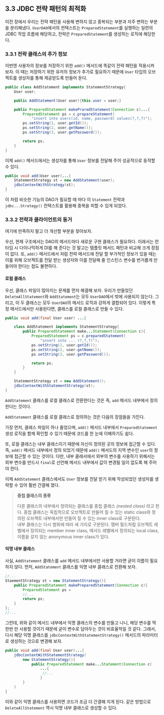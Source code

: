 ## 3.3 JDBC 전략 패턴의 최적화

이전 장에서 우리는 전략 패턴을 사용해 변하지 않고 중복되는 부분과 자주 변하는 부분을 분리해냈다. 
`UserDAO`에서의 컨텍스트는 `PreparedStatement`를 실행하는 일련의 JDBC 작업 흐름에 해당하고, 전략은 `PreparedStatement`를 생성하는 로직에 해당한다. 

### 3.3.1 전략 클래스의 추가 정보

이번엔 사용자의 정보를 저장하기 위한 `add()` 메서드에 똑같이 전략 패턴을 적용시켜 보자. 
이 때는 저장하기 위한 유저의 정보가 추가로 필요하기 때문에 `User` 타입의 오브젝트를 생성자를 통해 제공받도록 만들어 둔다. 

```java
public class AddStatement implements StatementStrategy{
	User user;

	public AddStatement(User user){this.user = user;}

	public PreparedStatement makePraredStatement(Connection c)...{
		PreparedStatement ps = c.prapareStatement(
			"insert into users(id, name, password) values(?,?,?)");
		ps.setString(1, user.getId());
		ps.setString(2, user.getName());
		ps.setString(3, user.getPassword());

		return ps;
	}
}
```

이제 `add()` 메서드에서는 생성자를 통해 `User` 정보를 전달해 주어 성공적으로 동작할 수 있다. 
```java
public void add(User user)...{
	StatementStrategy st = new AddStatement(user);
	jdbcContextWithStrategy(st);
}
```

이 처럼 비슷한 기능의 DAO가 필요할 때 마다 이 `Statement` 전략과 `jdbc...Strategy()` 컨텍스트를 활용해 중복을 피할 수 있게 되었다.

### 3.3.2 전략과 클라이언트의 동거

여기에 만족하지 말고 더 개선할 부분을 찾아보자. 

우선, 현재 구조에서는 DAO의 메서드마다 새로운 구현 클래스가 필요하다. 이래서는 런타임 시 다이나믹하게 DI를 해 준다는 것 말고는 템플릿 메서드 패턴과 비교해 크게 장점이 없다. 
또, `add()` 메서드에서 처럼 전략 메서드에 전달 할 부가적인 정보가 있을 때는 이를 위해 오브젝트를 전달 받는 생성자와 이를 전달해 줄 인스턴스 변수를 번거롭게 만들어야 한다는 점도 불편하다.

#### 로컬 클래스

우선, 클래스 파일이 많아지는 문제를 먼저 해결해 보자.
우리가 만들었던 `DeleteAllStatement`와 `AddStatement`는 모두 `UserDAO`에서 밖에 사용되지 않는다. 그리고, 이 두 클래스는 모두 `UserDAO`의 메서드 로직과 강하게 결합되어 있다. 
이렇게 특정 메서드에서만 사용된다면, 클래스를 로컬 클래스로 만들 수 있다.
```java
public void add(final User user) ...{

	class AddStatement implements StatementStrategy{
		public PreparedStatement make...Statement(Connection c){
			PreparedStatement ps = c.preparedStatement(
				"insert into ... (?,?,?)");
			ps.setString(1, user.getId());
			ps.setString(2, user.getName());
			ps.setString(3, user.getPassword());

			return ps;
		}
	}

	StatementStrategy st = new AddStatement();
	jdbcContextWithStatementStrategy(st);
}
```

`AddStatement` 클래스를 로컬 클래스로 전환한다는 것은 즉, `add` 메서드 내부에서 정의한다는 것이다. 

`AddStatement` 클래스를 로컬 클래스로 정의하는 것은 다음의 장점들을 가진다. 

가장 먼저, 클래스 파일이 하나 줄었으며, `add()` 메서드 내부에서 `PreparedStatement` 생성 로직을 함께 확인할 수 있기 때문에 코드를 한 눈에 이해하기도 쉽다.

또, 로컬 클레스는 내부 클래스이기 때문에 자신이 정의된 곳의 정보에 접근할 수 있다. 즉, `add()` 메서드 내부에서 정의 되었기 때문에 `add()` 메서드의 지역 변수인 `user`의 정보에 접근할 수 있는 것이다. 
다만, 내부 클래서에서 외부의 변수를 사용하기 위해서는 외부 변수를 반드시 `final`로 선언해 메서드 내부에서 값이 변경될 일이 없도록 해 주어야 한다.

이제 `AddStatement` 클래스에서도 `User` 정보를 전달 받기 위해 작성되었던 생성자를 생략할 수 있어 훨씬 간결해 졌다. 

>**중첩 클래스의 종류**
>
>다른 클래스의 내부에서 정의되는 클래스를 중첩 클래스 _(nested class)_ 라고 한다. 중첩 클래스는 독립적으로 오브젝트로 만들어 질 수 있는 static class와 정의된 오브젝트 내부에서만 만들어 질 수 있는 inner class로 구분된다.<br>
>내부 클래스는 다시 범위에 따라 세 가지로 구분된다. 멤버 필드처럼 오브젝트 레벨에서 정의되는 member inner class, 메서드 레벨에서 정의되는 local class, 이름을 갖지 않는 anonymous inner class가 있다.

#### 익명 내부 클래스

사실, `AddStatement` 클래스를 `add` 메서드 내부에서만 사용할 거라면 굳이 이름이 필요하지 않다. 먼저, `AddStatement` 클래스를 익명 내부 클래스로 전환해 보자.
```java
//...
StaementStrategy st = new StatementStrategy(){
	public PreparedStatement makePreparedStatement(Connection c){
		PreparedStatement ps = 
		//...
		return ps;
	}
};
//...
```

그런데, 위와 같이 메서드 내부에서 익명 클래스의 변수를 만들고 나니, 해당 변수를 딱 한번 만 사용할 것이기 때문에 굳이 변수로 담아두는 것이 비효율적일 것 같다.
그래서, 다시 해당 익명 클래스를 `jdbcContextWithStatementStrategy()` 메서드의 파라미터로 생성하는 것으로 변경해 보자.
```java
public void add(final User user)...{
	jdbcContextWithStatementStrategy(
		new StatementStrategy(){
			public PreparedStatement make...Statement(Connection c)
				...{
				 //... 
				}
		}
	)
}
```

이와 같이 익명 클래스를 사용하면 코드가 조금 더 간결해 지게 된다.
같은 방법으로 `DeleteAllStatement` 역시 익명 내부 클래스로 생성할 수 있다.
